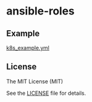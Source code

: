 # ansible-roles

## Example
[k8s_example.yml](k8s_example.yml)


## License
The MIT License (MIT)

See the [LICENSE](LICENSE) file for details.
